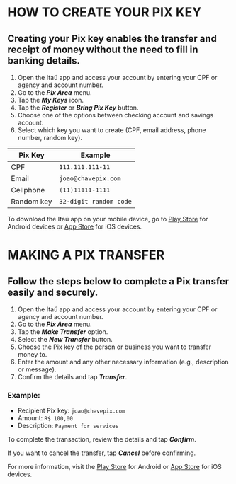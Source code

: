 # HOW TO CREATE YOUR PIX KEY  
## Creating your Pix key enables the transfer and receipt of money without the need to fill in banking details.

1. Open the Itaú app and access your account by entering your CPF or agency and account number.  
2. Go to the ***Pix Area*** menu.  
3. Tap the ***My Keys*** icon.  
4. Tap the ***Register*** or ***Bring Pix Key*** button.  
5. Choose one of the options between checking account and savings account.  
6. Select which key you want to create (CPF, email address, phone number, random key).

| Pix Key              | Example  
|----------------------|-----------------  
| CPF                  | `111.111.111-11`  
| Email                | `joao@chavepix.com`  
| Cellphone            | `(11)11111-1111`  
| Random key           | `32-digit random code`  

To download the Itaú app on your mobile device, go to [Play Store](https://play.google.com/store/games?device=phone) for Android devices or [App Store](https://www.apple.com/br/app-store/) for iOS devices.

# MAKING A PIX TRANSFER  
## Follow the steps below to complete a Pix transfer easily and securely.

1. Open the Itaú app and access your account by entering your CPF or agency and account number.
2. Go to the ***Pix Area*** menu.
3. Tap the ***Make Transfer*** option.
4. Select the ***New Transfer*** button.
5. Choose the Pix key of the person or business you want to transfer money to.
6. Enter the amount and any other necessary information (e.g., description or message).
7. Confirm the details and tap ***Transfer***.

### Example:

- Recipient Pix key: `joao@chavepix.com`  
- Amount: `R$ 100,00`  
- Description: `Payment for services`

To complete the transaction, review the details and tap ***Confirm***.

If you want to cancel the transfer, tap ***Cancel*** before confirming.

For more information, visit the [Play Store](https://play.google.com/store/games?device=phone) for Android or [App Store](https://www.apple.com/br/app-store/) for iOS devices.

